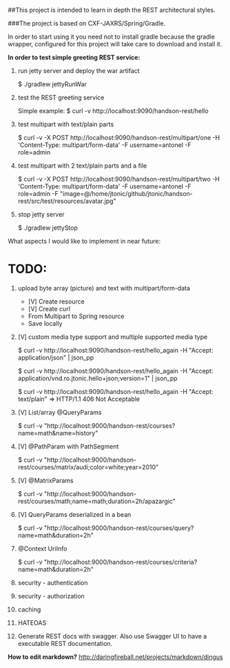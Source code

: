 ##This project is intended to learn in depth the REST architectural styles.

###The project is based on CXF-JAXRS/Spring/Gradle.

In order to start using it you need not to install gradle because the gradle wrapper, configured for this project will take care to download and install it.

**In order to test simple greeting REST service:**

1. run jetty server and deploy the war artifact

    $ ./gradlew jettyRunWar

1. test the REST greeting service

    Simple example:
    $ curl -v http://localhost:9090/handson-rest/hello

1. test multipart with text/plain parts

    $ curl -v -X POST http://localhost:9090/handson-rest/multipart/one -H 'Content-Type: multipart/form-data' -F username=antonel -F role=admin


1. test multipart with 2 text/plain parts and a file

    $ curl -v -X POST http://localhost:9090/handson-rest/multipart/two -H 'Content-Type: multipart/form-data' -F username=antonel -F role=admin -F "image=@/home/jtonic/github/jtonic/handson-rest/src/test/resources/avatar.jpg"


1. stop jetty server

    $ ./gradlew jettyStop

What aspects I would like to implement in near future:

TODO:
=====

1. upload byte array (picture) and text with multipart/form-data
    - [V] Create resource
    - [V] Create curl
    - From Multipart to Spring resource
    - Save locally

1. [V] custom media type support and multiple supported media type
    
    $ curl -v http://localhost:9090/handson-rest/hello_again -H "Accept: application/json" | json_pp

    $ curl -v http://localhost:9090/handson-rest/hello_again -H "Accept: application/vnd.ro.jtonic.hello+json;version=1" | json_pp

    $ curl -v http://localhost:9090/handson-rest/hello_again -H "Accept: text/plain" => HTTP/1.1 406 Not Acceptable

1. [V] List/array @QueryParams

    $ curl -v "http://localhost:9000/handson-rest/courses?name=math&name=history"

1. [V] @PathParam with PathSegment

    $ curl -v "http://localhost:9000/handson-rest/courses/matrix/audi;color=white;year=2010"

1. [V] @MatrixParams

    $ curl -v "http://localhost:9000/handson-rest/courses/math;name=math;duration=2h/apazargic"

1. [V] QueryParams deserialized in a bean

    $ curl -v "http://localhost:9000/handson-rest/courses/query?name=math&duration=2h"

1. @Context UriInfo

    $ curl -v "http://localhost:9000/handson-rest/courses/criteria?name=math&duration=2h"

1. security - authentication

1. security - authorization

1. caching

1. HATEOAS

1. Generate REST docs with swagger. Also use Swagger UI to have a executable REST documentation.

**How to edit markdown?** http://daringfireball.net/projects/markdown/dingus
